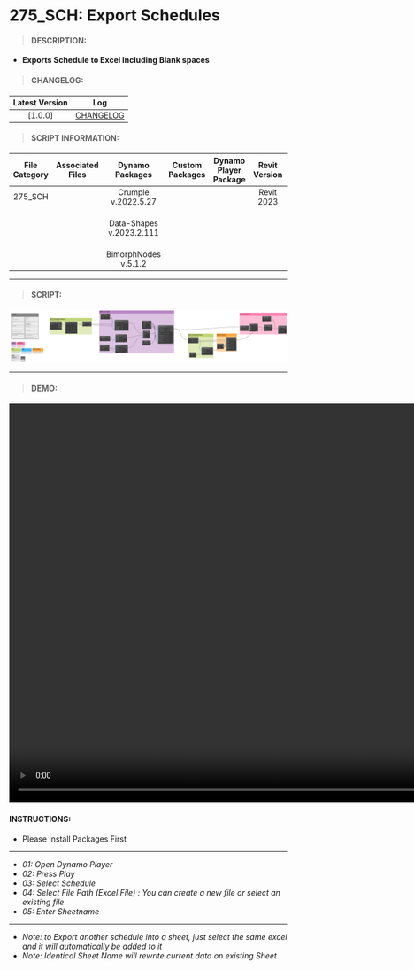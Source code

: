 # 275_SCH: Export Schedules 

> #### DESCRIPTION: 
- **Exports Schedule to Excel Including Blank spaces**

> #### CHANGELOG:

| Latest Version | Log |
| :-------: | :----: | 
|[1.0.0] | [CHANGELOG](/_scripts/_project/275_VESTEDA/SCHEDULES/changelog/SCH_ExportSchedule%20V1.0.0.md) |

> #### SCRIPT INFORMATION: 

| File Category | Associated Files | Dynamo Packages | Custom Packages | Dynamo Player Package | Revit Version | Author | Reviewed By | File Name & Location | 
| :-------: | :----: | :---: | :---: | :---: | :---: | :---: | :---: | :--: |
| 275_SCH |  | Crumple v.2022.5.27 | | | Revit 2023 | Abjeet Singh |  | 20230914_275_SCH_ExportSchedule V1.0.0 |
|         |  | Data-Shapes v.2023.2.111 |   | |            |              |  | (https://bimcapcom.sharepoint.com/:u:/s/BCP-Main/EX9FExLcR8NEnHASt-S4HW4BnJ8mN9cxJwfVk1OTrw4Eyg?e=NmF6WY) |
|         |  | BimorphNodes v.5.1.2 |    | |            |              |  | |

------------------------------------------------------------
> #### SCRIPT: 

<img src="./_scripts/_project/275_VESTEDA/SCHEDULES/images/275_SCH_ExportSchedule V1.0.0.png">


------------------------------------------------------------

> #### DEMO: 

<video width="1280" height="720" controls>
 <source src="./_scripts/_project/275_VESTEDA/EXPORT/demo/275_EXP_Print-PDF-DWG V1.0.0.mp4" type="video/mp4">
</video>

#### INSTRUCTIONS: 
- Please Install Packages First
----------------------------------------------------------------
- *01: Open Dynamo Player*
- *02: Press Play*
- *03: Select Schedule*
- *04: Select File Path (Excel File) : You can create a new file or select an existing file*
- *05: Enter Sheetname*
----------------------------------------------------------------
- *Note: to Export another schedule into a sheet, just select the same excel and it will automatically be added to it*
- *Note: Identical Sheet Name will rewrite current data on existing Sheet*